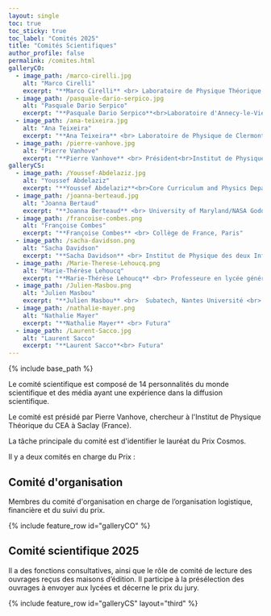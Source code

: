 ```yaml
---
layout: single
toc: true
toc_sticky: true
toc_label: "Comités 2025"
title: "Comités Scientifiques"
author_profile: false
permalink: /comites.html
galleryCO:
  - image_path: /marco-cirelli.jpg
    alt: "Marco Cirelli"
    excerpt: "**Marco Cirelli** <br> Laboratoire de Physique Théorique et Hautes Énergies,<br> Sorbonne Université, Paris"
  - image_path: /pasquale-dario-serpico.jpg
    alt: "Pasquale Dario Serpico"
    excerpt: "**Pasquale Dario Serpico**<br>Laboratoire d'Annecy-le-Vieux de Physique Théorique,<bR> Annecy"
  - image_path: /ana-teixeira.jpg
    alt: "Ana Teixeira"
    excerpt: "**Ana Teixeira** <br> Laboratoire de Physique de Clermont,<br> Clermont Auvergne"
  - image_path: /pierre-vanhove.jpg
    alt: "Pierre Vanhove"
    excerpt: "**Pierre Vanhove** <br> Président<br>Institut de Physique Théorique,<br>CEA Saclay"
galleryCS:
  - image_path: /Youssef-Abdelaziz.jpg
    alt: "Youssef Abdelaziz"
    excerpt: "**Youssef Abdelaziz**<br>Core Curriculum and Physics Department at The American University in Cairo et Laboratoire SPHERE Université Paris Cité"
  - image_path: /joanna-berteaud.jpg
    alt: "Joanna Bertaud"
    excerpt: "**Joanna Berteaud** <br> University of Maryland/NASA Goddard Space Flight Center"
  - image_path: /francoise-combes.png
    alt: "Françoise Combes"
    excerpt: "**Françoise Combes** <br> Collège de France, Paris"
  - image_path: /sacha-davidson.png
    alt: "Sacha Davidson"
    excerpt: "**Sacha Davidson** <br> Institut de Physique des deux Infinis de Lyon"
  - image_path: /Marie-Therese-Lehoucq.png
    alt: "Marie-Thérèse Lehoucq"
    excerpt: "**Marie-Thérèse Lehoucq** <br> Professeure en lycée général, Présidente de l’Union des professeurs de physique et de chimie (UdPPC)"
  - image_path: /Julien-Masbou.png
    alt: "Julien Masbou"
    excerpt: "**Julien Masbou** <br>  Subatech, Nantes Université <br> CNRS/IN2P3 - IMT Atlantique"
  - image_path: /nathalie-mayer.png
    alt: "Nathalie Mayer"
    excerpt: "**Nathalie Mayer** <br> Futura"
  - image_path: /Laurent-Sacco.jpg
    alt: "Laurent Sacco"
    excerpt: "**Laurent Sacco**<br> Futura"
---
```


{% include base_path %}
   
Le comité scientifique est composé de 14 personnalités du monde scientifique et des média ayant une expérience dans la diffusion scientifique.

Le comité est présidé par Pierre Vanhove, chercheur à l'Institut de
Physique Théorique du CEA à Saclay (France).

La tâche principale du comité est d'identifier le lauréat du Prix Cosmos.

Il y a deux comités en charge du Prix :


## Comité d'organisation ##

Membres du comité d'organisation en charge de l’organisation logistique, financière et du suivi du prix. 


{% include feature_row id="galleryCO"  %}

## Comité scientifique  2025 ##

Il a des fonctions consultatives, ainsi que le rôle de comité de lecture
des ouvrages reçus des maisons d’édition. Il participe à  la présélection des ouvrages à envoyer aux
lycées et décerne le prix du jury.

{% include feature_row id="galleryCS" layout="third" %}
